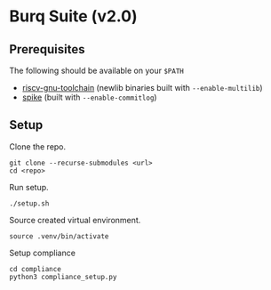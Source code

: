 # Burq Suite (v2.0)

## Prerequisites
The following should be available on your `$PATH`
* [riscv-gnu-toolchain](https://github.com/riscv-collab/riscv-gnu-toolchain) (newlib binaries built with `--enable-multilib`)
* [spike](https://github.com/riscv-software-src/riscv-isa-sim) (built with `--enable-commitlog`)

## Setup
Clone the repo.
```shell
git clone --recurse-submodules <url>
cd <repo>
```
Run setup.
```shell
./setup.sh
```
Source created virtual environment.
```shell
source .venv/bin/activate
```
Setup compliance
```shell
cd compliance
python3 compliance_setup.py
```